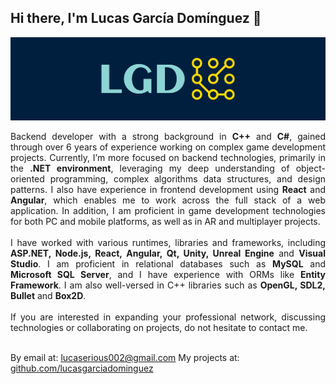 ## Hi there, I'm Lucas García Domínguez 👋

![CV Photo](https://github.com/lucasgarciadominguez/Assets/blob/main/lgd-high-resolution-logo2.png)<!-- -->
<div align="justify">
Backend developer with a strong background in <strong>C++</strong> and <strong>C#</strong>, gained through over 6 years of experience working on complex game development projects. Currently, I’m more focused on backend technologies, primarily in the <strong>.NET environment</strong>, leveraging my deep understanding of object-oriented programming, complex algorithms data structures, and design patterns. I also have experience in frontend development using <strong>React</strong> and <strong>Angular</strong>, which enables me to work across the full stack of a web application. In addition, I am proficient in game development technologies for both PC and mobile platforms, as well as in AR and multiplayer projects.</div>  <br>

<div align="justify">
I have worked with various runtimes, libraries and frameworks, including <strong>ASP.NET, Node.js, React, Angular, Qt, Unity, Unreal Engine</strong> and <strong>Visual Studio</strong>. I am proficient in relational databases such as <strong>MySQL</strong> and <strong>Microsoft SQL Server</strong>, and I have experience with ORMs like <strong>Entity Framework</strong>. I am also well-versed in C++ libraries such as <strong>OpenGL, SDL2, Bullet</strong> and <strong>Box2D</strong>.</div> <br>

<!--
I've had the opportunity to work in teams on several occasions, where I sometimes took on leadership roles, demonstrating my ability to adapt quickly to different contexts and challenges. Additionally, I enjoy multicultural exchange and have successfully collaborated with teams from different countries, which has enriched me both professionally and personally.-->
<div align="justify">
If you are interested in expanding your professional network, discussing technologies or collaborating on projects, do not hesitate to contact me. </div>  <br>


By email at: lucaserious002@gmail.com My projects at: [github.com/lucasgarciadominguez](https://github.com/lucasgarciadominguez?tab=repositories)
<!--
<p align="center">
  <img src="https://github-readme-stats.vercel.app/api/top-langs/?username=lucasgarciadominguez&theme=radical&show_icons=true&hide_border=true&layout=compact" alt="lucasgarciadominguez's GitHub Stats" />

</p>
<p align="center">
  <img src="https://github-readme-streak-stats.herokuapp.com/?user=lucasgarciadominguez&theme=radical&hide_border=true" alt="lucasgarciadominguez's GitHub Stats" />
</p>


<!--
**lucasgarciadominguez/lucasgarciadominguez** is a ✨ _special_ ✨ repository because its `README.md` (this file) appears on your GitHub profile.

Here are some ideas to get you started:

- 🔭 I’m currently working on ...
- 🌱 I’m currently learning ...
- 👯 I’m looking to collaborate on ...
- 🤔 I’m looking for help with ...
- 💬 Ask me about ...
- 📫 How to reach me: ...
- 😄 Pronouns: ...
- ⚡ Fun fact: ...
-->
